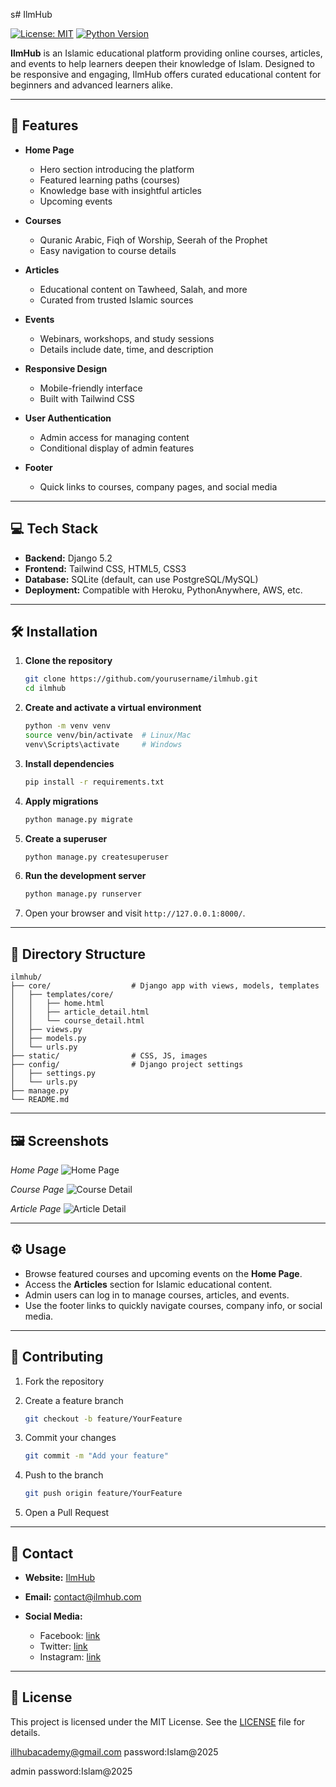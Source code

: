 s# IlmHub

[![License: MIT](https://img.shields.io/badge/License-MIT-green.svg)](LICENSE)
[![Python Version](https://img.shields.io/badge/python-3.11-blue.svg)](https://www.python.org/)

**IlmHub** is an Islamic educational platform providing online courses, articles, and events to help learners deepen their knowledge of Islam. Designed to be responsive and engaging, IlmHub offers curated educational content for beginners and advanced learners alike.

---

## 🚀 Features

* **Home Page**

  * Hero section introducing the platform
  * Featured learning paths (courses)
  * Knowledge base with insightful articles
  * Upcoming events

* **Courses**

  * Quranic Arabic, Fiqh of Worship, Seerah of the Prophet
  * Easy navigation to course details

* **Articles**

  * Educational content on Tawheed, Salah, and more
  * Curated from trusted Islamic sources

* **Events**

  * Webinars, workshops, and study sessions
  * Details include date, time, and description

* **Responsive Design**

  * Mobile-friendly interface
  * Built with Tailwind CSS

* **User Authentication**

  * Admin access for managing content
  * Conditional display of admin features

* **Footer**

  * Quick links to courses, company pages, and social media

---

## 💻 Tech Stack

* **Backend:** Django 5.2
* **Frontend:** Tailwind CSS, HTML5, CSS3
* **Database:** SQLite (default, can use PostgreSQL/MySQL)
* **Deployment:** Compatible with Heroku, PythonAnywhere, AWS, etc.

---

## 🛠️ Installation

1. **Clone the repository**

   ```bash
   git clone https://github.com/yourusername/ilmhub.git
   cd ilmhub
   ```

2. **Create and activate a virtual environment**

   ```bash
   python -m venv venv
   source venv/bin/activate  # Linux/Mac
   venv\Scripts\activate     # Windows
   ```

3. **Install dependencies**

   ```bash
   pip install -r requirements.txt
   ```

4. **Apply migrations**

   ```bash
   python manage.py migrate
   ```

5. **Create a superuser**

   ```bash
   python manage.py createsuperuser
   ```

6. **Run the development server**

   ```bash
   python manage.py runserver
   ```

7. Open your browser and visit `http://127.0.0.1:8000/`.

---

## 💾 Directory Structure

```
ilmhub/
├── core/                  # Django app with views, models, templates
│   ├── templates/core/
│   │   ├── home.html
│   │   ├── article_detail.html
│   │   └── course_detail.html
│   ├── views.py
│   ├── models.py
│   └── urls.py
├── static/                # CSS, JS, images
├── config/                # Django project settings
│   ├── settings.py
│   └── urls.py
├── manage.py
└── README.md
```

---

## 🖼 Screenshots

*Home Page*
![Home Page](screenshots/home.png)

*Course Page*
![Course Detail](screenshots/course_detail.png)

*Article Page*
![Article Detail](screenshots/article_detail.png)

---

## ⚙️ Usage

* Browse featured courses and upcoming events on the **Home Page**.
* Access the **Articles** section for Islamic educational content.
* Admin users can log in to manage courses, articles, and events.
* Use the footer links to quickly navigate courses, company info, or social media.

---

## 🤝 Contributing

1. Fork the repository
2. Create a feature branch

   ```bash
   git checkout -b feature/YourFeature
   ```
3. Commit your changes

   ```bash
   git commit -m "Add your feature"
   ```
4. Push to the branch

   ```bash
   git push origin feature/YourFeature
   ```
5. Open a Pull Request

---

## 📧 Contact

* **Website:** [IlmHub](http://yourwebsite.com)
* **Email:** [contact@ilmhub.com](mailto:illhubacademy@gmail.com)
* **Social Media:**

  * Facebook: [link](https://www.facebook.com/r.php?entry_point=login)
  * Twitter: [link](https://x.com/home)
  * Instagram: [link](https://www.instagram.com/)

---

## 📝 License

This project is licensed under the MIT License. See the [LICENSE](LICENSE) file for details.

illhubacademy@gmail.com
password:Islam@2025

admin
password:Islam@2025
